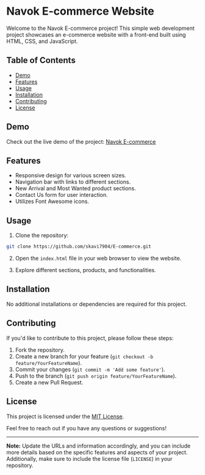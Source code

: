 # Navok E-commerce Website

Welcome to the Navok E-commerce project! This simple web development project showcases an e-commerce website with a front-end built using HTML, CSS, and JavaScript.

## Table of Contents
- [Demo](#demo)
- [Features](#features)
- [Usage](#usage)
- [Installation](#installation)
- [Contributing](#contributing)
- [License](#license)

## Demo

Check out the live demo of the project: [Navok E-commerce](https://e-commerce-navy-three-28.vercel.app/)

## Features

- Responsive design for various screen sizes.
- Navigation bar with links to different sections.
- New Arrival and Most Wanted product sections.
- Contact Us form for user interaction.
- Utilizes Font Awesome icons.

## Usage

1. Clone the repository:

```bash
git clone https://github.com/skavi7904/E-commerce.git
```

2. Open the `index.html` file in your web browser to view the website.

3. Explore different sections, products, and functionalities.

## Installation

No additional installations or dependencies are required for this project.

## Contributing

If you'd like to contribute to this project, please follow these steps:

1. Fork the repository.
2. Create a new branch for your feature (`git checkout -b feature/YourFeatureName`).
3. Commit your changes (`git commit -m 'Add some feature'`).
4. Push to the branch (`git push origin feature/YourFeatureName`).
5. Create a new Pull Request.

## License

This project is licensed under the [MIT License](LICENSE).

Feel free to reach out if you have any questions or suggestions!

---

**Note:** Update the URLs and information accordingly, and you can include more details based on the specific features and aspects of your project. Additionally, make sure to include the license file (`LICENSE`) in your repository.
